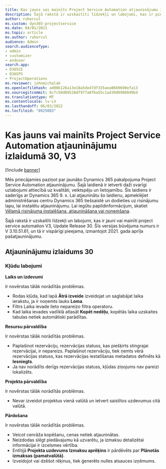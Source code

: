 ```yaml
---
title: Kas jauns vai mainīts Project Service Automation atjauninājumu izlaidumā 30, V3
description: Šajā rakstā ir uzskaitīti līdzekļi un labojumi, kas ir pieejami project service automation atjaunināšanas laidienā 30, V3.
author: ruhercul
ms.custom: dyn365-projectservice
ms.date: 04/01/2021
ms.topic: article
ms.author: ruhercul
audience: Admin
search.audienceType:
- admin
- customizer
- enduser
search.app:
- D365CE
- D365PS
- ProjectOperations
ms.reviewer: johnmichalak
ms.openlocfilehash: ad00b126a13e18a5de47df335aea06b9690efa13
ms.sourcegitcommit: 6cfc50d89528df977a8f6a55c1ad39d99800d9b4
ms.translationtype: MT
ms.contentlocale: lv-LV
ms.lasthandoff: 06/03/2022
ms.locfileid: "8925083"
---
```

# <a name="whats-new-or-changed-in-project-service-automation-update-release-30-v3"></a>Kas jauns vai mainīts Project Service Automation atjauninājumu izlaidumā 30, V3

[!include [banner](../includes/psa-now-project-operations.md)]

Mēs priecājamies paziņot par jaunāko Dynamics 365 pakalpojuma Project Service Automation atjauninājumu. Šajā laidienā ir ietverti daži svarīgi uzlabojumi attiecībā uz kvalitāti, veiktspēju un lietojamību. Šis laidiens ir saderīgs ar Dynamics 365 9. x. Lai atjauninātu šo laidienu, apmeklējiet administrēšanas centru Dynamics 365 tiešsaistē un dodieties uz risinājumu lapu, lai instalētu atjauninājumu. Lai iegūtu papildinformācijum, skatiet [Vēlamā risinājuma instalēšana, atjaunināšana vai noņemšana](/power-platform/admin/install-remove-preferred-solution).

Šajā rakstā ir uzskaitīti līdzekļi un labojumi, kas ir jauni vai mainīti project service automation V3, Update Release 30. Šīs versijas būvējuma numurs ir V 3.10.51.61, un tā ir vispārīgi pieejama, izmantojot 2021. gada aprīļa pašatjauninājumu.

## <a name="update-release-30"></a>Atjauninājumu izlaidums 30

### <a name="bug-fixes"></a>Kļūdu labojumi

**Laiks un izdevumi**

Ir novērstas tālāk norādītās problēmas.

- Rodas kļūda, kad lapā **Ātrā izveide** izveidojat un saglabājat laika ierakstu, ja ir noņemts lauks **Loma**.
- Filtrs Laika ievade lieto nepareizo filtra operatoru.
- Kad laika ievades vadīklā atlasāt **Kopēt nedēļu**, kopētās laika uzskaites tabulas netiek automātiski parādītas.

**Resursu pārvaldība**

Ir novērstas tālāk norādītās problēmas.

- Paplašinot rezervāciju, rezervācijas statuss, kas piešķirts stingrajai rezervācijai, ir nepareizs. Paplašinot rezervāciju, tiek ņemts vērā rezervācijas statuss, kas rezervācijas iestatīšanas metadatos definēts kā **Iesniegts**.
- Ja nav norādīts derīgs rezervācijas statuss, kļūdas ziņojums nav pareizi lokalizēts.

**Projekta pārvaldība**

Ir novērstas tālāk norādītās problēmas.

- Nevar izveidot projektus vienā valūtā un ietvert saistītos uzdevumus citā valūtā.

**Pārdošana**

Ir novērstas tālāk norādītās problēmas.

- Veicot cenrāža kopēšanu, cenas netiek atjauninātas.
- Neizdodas slēgt piedāvajumu kā uzvarētu, ja izmaksu detalizētai informācijai ir izcelsmes vērtība.
- Entītijā **Projekta uzdevums** **Izmaksu aprēķins** ir pārdēvēts par **Plānotās izmaksas (pamatvalūtā)**.
- Izveidojot vai dzēšot rēķinus, tiek ģenerēts nulles atsauces izņēmums.
